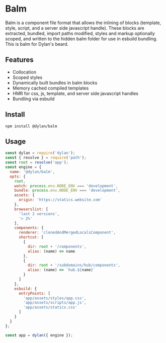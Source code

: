 # Balm

Balm is a component file format that allows the inlining of blocks (template, style, script, and a server side javascript handle). These blocks are extracted, bundled, import paths modified, styles and markup optionally scoped, and written to the hidden balm folder for use in esbuild bundling. This is balm for Dylan's beard.

## Features

- Collocation
- Scoped styles
- Dynamically built bundles in balm blocks
- Memory cached compiled templates
- HMR for css, js, template, and server side javascript handles
- Bundling via esbuild

## Install

`npm install @dylan/balm`

## Usage

``` js
const dylan = require('dylan');
const { resolve } = require('path');
const root = resolve('app');
const engine = {
  name: '@dylan/balm',
  opts: {
    root,
    watch: process.env.NODE_ENV === 'development',
    bundle: process.env.NODE_ENV === 'development',
    assets: {
      origin: 'https://statics.website.com'
    },
    browserslist: [
      'last 2 versions',
      '> 2%'
    ],
    components: {
      renderer: 'clonedAndMergedLocalsComponent',
      shortcut: [
        {
          dir: root + '/components',
          alias: (name) => name
        },
        {
          dir: root + '/subdomains/hub/components',
          alias: (name) => `hub.${name}`
        }
      ]
    },
    esbuild: {
      entryPoints: [
        'app/assets/styles/app.css',
        'app/assets/scripts/app.js',
        'app/assets/statics.css'
      ]
    }
  }
};

const app = dylan({ engine });
```
